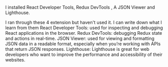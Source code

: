 I installed React Developer Tools, Redux DevTools , A JSON Viewer and Lighthouse. 

I ran through these 4 extension but haven't used it. I can write down what I learn from them
React Developer Tools: used for inspecting and debugging React applications in the browser.
Redux DevTools: debugging Redux state and actions in real-time.
JSON Viewer: used for viewing and formatting JSON data in a readable format, especially when you’re working with APIs that return JSON responses.
Lighthouse: Lighthouse is great for web developers who want to improve the performance and accessibility of their websites.
